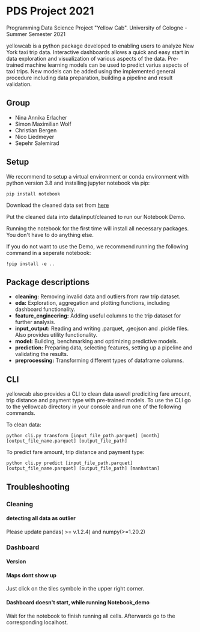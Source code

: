 # PDS Project 2021
Programming Data Science Project "Yellow Cab".
University of Cologne - Summer Semester 2021

yellowcab is a python package developed to enabling users to analyze New York taxi trip data. Interactive dashboards allows a quick and easy start in data exploration and visualization of various aspects of the data. Pre-trained machine learning models can be used to predict varius aspects of taxi trips. New models can be added using the implemented general procedure including data preparation, building a pipeline and result validation. 

## Group

* Nina Annika Erlacher
* Simon Maximilian Wolf
* Christian Bergen
* Nico Liedmeyer 
* Sepehr Salemirad

## Setup

We recommend to setup a virtual environment or conda environment with python version 3.8 and installing jupyter notebook via pip:

```
pip install notebook
```

Download the cleaned data set from [here](https://filedn.eu/lvIIS1QB2KmSUjz5Gvx9LYb/cleaned.zip)

Put the cleaned data into data/input/cleaned to run our Notebook Demo.

Running the notebook for the first time will install all necessary packages. You don't have to do anything else.

If you do not want to use the Demo, we recommend running the following command in a seperate notebook:

```
!pip install -e ..
```
    
## Package descriptions
* **cleaning:** Removing invalid data and outliers from raw trip dataset.
* **eda:** Exploration, aggregation and plotting functions, including dashboard functionality.
* **feature_engineering:** Adding useful columns to the trip dataset for further analysis.
* **input_output:** Reading and writing .parquet, .geojson and .pickle files. Also provides utility functionality.
* **model:** Building, benchmarking and optimizing predictive models.
* **prediction:** Preparing data, selecting features, setting up a pipeline and validating the results.
* **preprocessing:** Transforming different types of dataframe columns.

## CLI

yellowcab also provides a CLI to clean data aswell prediciting fare amount, trip distance and payment type with pre-trained models. To use the CLI go to the yellowcab directory in your console and run one of the following commands.

To clean data:

```
python cli.py transform [input_file_path.parquet] [month] [output_file_name.parquet] [output_file_path]

```

To predict fare amount, trip distance and payment type:

```
python cli.py predict [input_file_path.parquet] [output_file_name.parquet] [output_file_path] [manhattan]
```

## Troubleshooting

### Cleaning

#### detecting all data as outlier

Please update pandas( >= v.1.2.4) and numpy(>=1.20.2)

### Dashboard

#### Version

#### Maps dont show up

Just click on the tiles symbole in the upper right corner.

#### Dashboard doesn't start, while running Notebook_demo

Wait for the notebook to finish running all cells. Afterwards go to the corresponding localhost.
